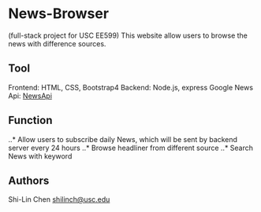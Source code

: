 # News-Browser

(full-stack project for USC EE599)
This website allow users to browse the news with difference sources.

## Tool
 Frontend: HTML, CSS, Bootstrap4
 Backend: Node.js, express
 Google News Api: [NewsApi](https://newsapi.org)

## Function
 ..* Allow users to subscribe daily News, which will be sent by backend server every 24 hours
 ..* Browse headliner from different source
 ..* Search News with keyword

## Authors
Shi-Lin Chen shilinch@usc.edu
